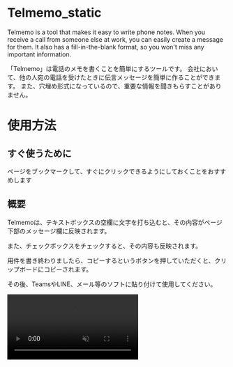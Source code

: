 # Telmemo_static
Telmemo is a tool that makes it easy to write phone notes. When you receive a call from someone else at work, you can easily create a message for them. It also has a fill-in-the-blank format, so you won't miss any important information.

「Telmemo」は電話のメモを書くことを簡単にするツールです。
会社において、他の人宛の電話を受けたときに伝言メッセージを簡単に作ることができます。
また、穴埋め形式になっているので、重要な情報を聞きもらすことがありません。

# 使用方法
## すぐ使うために

ページをブックマークして、すぐにクリックできるようにしておくことをおすすめします

## 概要
<p>Telmemoは、テキストボックスの空欄に文字を打ち込むと、その内容がページ下部のメッセージ欄に反映されます。</p>
<p>また、チェックボックスをチェックすると、その内容も反映されます。</p>
<p>用件を書き終わりましたら、コピーするというボタンを押していただくと、クリップボードにコピーされます。</p>
<p>その後、TeamsやLINE、メール等のソフトに貼り付けて使用してください。</p>

<video src="video/about.mp4" alt="使い方" controls loop muted class="img-fluid"></video>